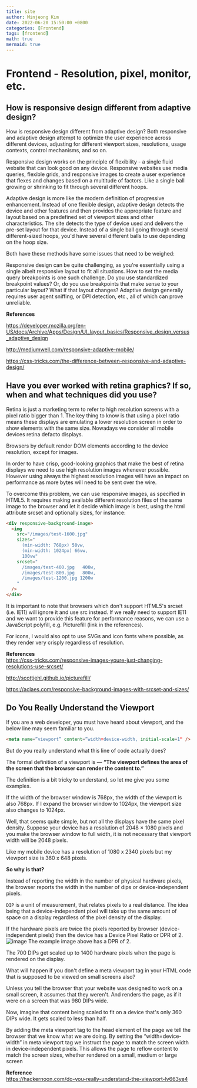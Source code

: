 ```yaml
---
title: site
author: Minjeong Kim
date: 2022-06-20 15:50:00 +0800
categories: [Frontend]
tags: [frontend]
math: true
mermaid: true
---
```


# Frontend - Resolution, pixel, monitor, etc.

## How is responsive design different from adaptive design?
How is responsive design different from adaptive design?
Both responsive and adaptive design attempt to optimize the user experience across different devices, adjusting for different viewport sizes, resolutions, usage contexts, control mechanisms, and so on.

Responsive design works on the principle of flexibility - a single fluid website that can look good on any device. Responsive websites use media queries, flexible grids, and responsive images to create a user experience that flexes and changes based on a multitude of factors. Like a single ball growing or shrinking to fit through several different hoops.

Adaptive design is more like the modern definition of progressive enhancement. Instead of one flexible design, adaptive design detects the device and other features and then provides the appropriate feature and layout based on a predefined set of viewport sizes and other characteristics. The site detects the type of device used and delivers the pre-set layout for that device. Instead of a single ball going through several different-sized hoops, you'd have several different balls to use depending on the hoop size.

Both have these methods have some issues that need to be weighed:

Responsive design can be quite challenging, as you're essentially using a single albeit responsive layout to fit all situations. How to set the media query breakpoints is one such challenge. Do you use standardized breakpoint values? Or, do you use breakpoints that make sense to your particular layout? What if that layout changes?
Adaptive design generally requires user agent sniffing, or DPI detection, etc., all of which can prove unreliable.

**References**

https://developer.mozilla.org/en-US/docs/Archive/Apps/Design/UI_layout_basics/Responsive_design_versus_adaptive_design

http://mediumwell.com/responsive-adaptive-mobile/

https://css-tricks.com/the-difference-between-responsive-and-adaptive-design/

## Have you ever worked with retina graphics? If so, when and what techniques did you use?

Retina is just a marketing term to refer to high resolution screens with a pixel ratio bigger than 1. The key thing to know is that using a pixel ratio means these displays are emulating a lower resolution screen in order to show elements with the same size. Nowadays we consider all mobile devices retina defacto displays.

Browsers by default render DOM elements according to the device resolution, except for images.

In order to have crisp, good-looking graphics that make the best of retina displays we need to use high resolution images whenever possible. However using always the highest resolution images will have an impact on performance as more bytes will need to be sent over the wire.

To overcome this problem, we can use responsive images, as specified in HTML5. It requires making available different resolution files of the same image to the browser and let it decide which image is best, using the html attribute srcset and optionally sizes, for instance:

```html
<div responsive-background-image>
  <img
    src="/images/test-1600.jpg"
    sizes="
      (min-width: 768px) 50vw,
      (min-width: 1024px) 66vw,
      100vw"
    srcset="
      /images/test-400.jpg   400w,
      /images/test-800.jpg   800w,
      /images/test-1200.jpg 1200w
    "
  />
</div>
```

It is important to note that browsers which don't support HTML5's srcset (i.e. IE11) will ignore it and use src instead. If we really need to support IE11 and we want to provide this feature for performance reasons, we can use a JavaScript polyfill, e.g. Picturefill (link in the references).

For icons, I would also opt to use SVGs and icon fonts where possible, as they render very crisply regardless of resolution.

**References**   
https://css-tricks.com/responsive-images-youre-just-changing-resolutions-use-srcset/

http://scottjehl.github.io/picturefill/

https://aclaes.com/responsive-background-images-with-srcset-and-sizes/

## Do You Really Understand the Viewport
If you are a web developer, you must have heard about viewport, and the below line may seem familiar to you.
```html
<meta name=”viewport” content=”width=device-width, initial-scale=1" />
```
But do you really understand what this line of code actually does?

The formal definition of a viewport is —
**“The viewport defines the area of the screen that the browser can render the content to.”**

The definition is a bit tricky to understand, so let me give you some examples.

If the width of the browser window is 768px, the width of the viewport is also 768px. If I expand the browser window to 1024px, the viewport size also changes to 1024px.

Well, that seems quite simple, but not all the displays have the same pixel density. Suppose your device has a resolution of 2048 × 1080 pixels and you make the browser window to full width, it is not necessary that viewport width will be 2048 pixels.


Like my mobile device has a resolution of 1080 x 2340 pixels but my viewport size is 360 x 648 pixels.

**So why is that?**

Instead of reporting the width in the number of physical hardware pixels, the browser reports the width in the number of dips or device-independent pixels.

`DIP` is a unit of measurement, that relates pixels to a real distance. The idea being that a device-independent pixel will take up the same amount of space on a display regardless of the pixel density of the display.

If the hardware pixels are twice the pixels reported by browser (device-independent pixels) then the device has a Device Pixel Ratio or DPR of 2.
![image](https://cdn.hackernoon.com/photos/wclau8ggsOfv266UKLUzA9OB18o2-p59h3yec)
The example image above has a DPR of 2.


The 700 DIPs get scaled up to 1400 hardware pixels when the page is rendered on the display.

What will happen if you don't define a meta viewport tag in your HTML code that is supposed to be viewed on small screens also?

Unless you tell the browser that your website was designed to work on a small screen, it assumes that they weren't. And renders the page, as if it were on a screen that was 980 DIPs wide.

Now, imagine that content being scaled to fit on a device that's only 360 DIPs wide. It gets scaled to less than half.

By adding the meta viewport tag to the head element of the page we tell the browser that we know what we are doing. By setting the “width=device-width” in meta viewport tag we instruct the page to match the screen width in device-independent pixels. This allows the page to reflow content to match the screen sizes, whether rendered on a small, medium or large screen

**Reference**   
https://hackernoon.com/do-you-really-understand-the-viewport-lv663ye4